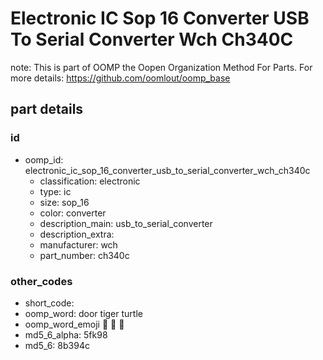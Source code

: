 # Electronic IC Sop 16 Converter USB To Serial Converter Wch Ch340C  

note: This is part of OOMP the Oopen Organization Method For Parts. For more details: https://github.com/oomlout/oomp_base

##  part details





### id
* oomp_id: electronic_ic_sop_16_converter_usb_to_serial_converter_wch_ch340c
  * classification: electronic
  * type: ic
  * size: sop_16
  * color: converter
  * description_main: usb_to_serial_converter
  * description_extra: 
  * manufacturer: wch
  * part_number: ch340c

### other_codes
* short_code: 
* oomp_word: door tiger turtle
* oomp_word_emoji :door: :tiger: :turtle:
* md5_6_alpha: 5fk98
* md5_6: 8b394c
